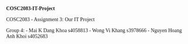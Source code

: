 # COSC2083-IT-Project
<style>
    * {
        font-family: "Times New Roman", Times, serif;
        font-size: 1em;
      }
</style>
COSC2083 - Assignment 3: Our IT Project

Group 4: 
    - Mai K Dang Khoa	        s4058813 
    - Wong Vi Khang             s3978666 
    - Nguyen Hoang Anh Khoi     s4052683 


